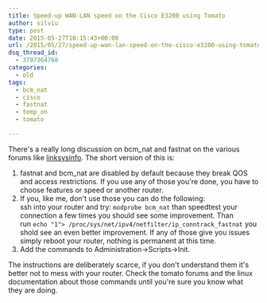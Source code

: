 ```yaml
---
title: Speed-up WAN-LAN speed on the Cisco E3200 using Tomato
author: silviu
type: post
date: 2015-05-27T10:15:43+00:00
url: /2015/05/27/speed-up-wan-lan-speed-on-the-cisco-e3200-using-tomato/
dsq_thread_id:
  - 3797364768
categories:
  - old
tags:
  - bcm_nat
  - cisco
  - fastnat
  - temp_on
  - tomato

---
```

There's a really long discussion on bcm_nat and fastnat on the various forums like [linksysinfo][1]. The short version of this is:

  1. fastnat and bcm_nat are disabled by default because they break QOS and access restrictions. If you use any of those you're done, you have to choose features or speed or another router.
  2. If you, like me, don't use those you can do the following:  
    ssh into your router and try: `modprobe bcm_nat` than speedtest your connection a few times you should see some improvement. Than run `echo "1"> /proc/sys/net/ipv4/netfilter/ip_conntrack_fastnat` you shold see an even better improvement. If any of those give you issues simply reboot your router, nothing is permanent at this time.
  3. Add the commands to Administration->Scripts->Init.

The instructions are deliberately scarce, if you don't understand them it's better not to mess with your router. Check the tomato forums and the linux documentation about those commands until you're sure you know what they are doing.

 [1]: http://www.linksysinfo.org/